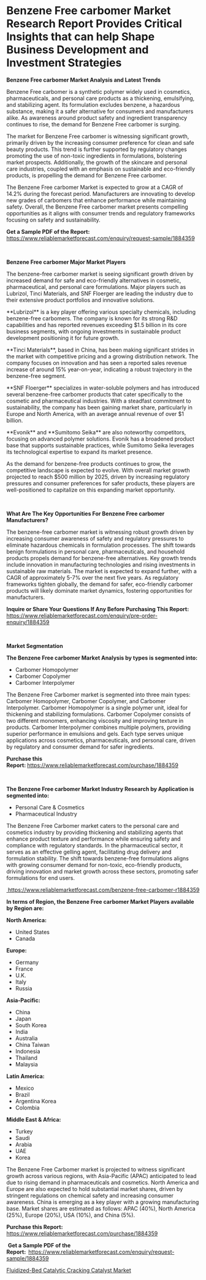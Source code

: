 <p><h1>Benzene Free carbomer Market Research Report Provides Critical Insights that can help Shape Business Development and Investment Strategies</h1></p><p><strong>Benzene Free carbomer Market Analysis and Latest Trends</strong></p>
<p><p>Benzene Free carbomer is a synthetic polymer widely used in cosmetics, pharmaceuticals, and personal care products as a thickening, emulsifying, and stabilizing agent. Its formulation excludes benzene, a hazardous substance, making it a safer alternative for consumers and manufacturers alike. As awareness around product safety and ingredient transparency continues to rise, the demand for Benzene Free carbomer is surging.</p><p>The market for Benzene Free carbomer is witnessing significant growth, primarily driven by the increasing consumer preference for clean and safe beauty products. This trend is further supported by regulatory changes promoting the use of non-toxic ingredients in formulations, bolstering market prospects. Additionally, the growth of the skincare and personal care industries, coupled with an emphasis on sustainable and eco-friendly products, is propelling the demand for Benzene Free carbomer.</p><p>The Benzene Free carbomer Market is expected to grow at a CAGR of 14.2% during the forecast period. Manufacturers are innovating to develop new grades of carbomers that enhance performance while maintaining safety. Overall, the Benzene Free carbomer market presents compelling opportunities as it aligns with consumer trends and regulatory frameworks focusing on safety and sustainability.</p></p>
<p><strong>Get a Sample PDF of the Report:&nbsp;</strong> <a href="https://www.reliablemarketforecast.com/enquiry/request-sample/1884359?utm_campaign=2293&utm_medium=2&utm_source=Github&utm_content=ia&utm_term=03042025&utm_id=benzene-free-carbomer">https://www.reliablemarketforecast.com/enquiry/request-sample/1884359</a></p>
<p>&nbsp;</p>
<p><strong>Benzene Free carbomer Major Market Players</strong></p>
<p><p>The benzene-free carbomer market is seeing significant growth driven by increased demand for safe and eco-friendly alternatives in cosmetic, pharmaceutical, and personal care formulations. Major players such as Lubrizol, Tinci Materials, and SNF Floerger are leading the industry due to their extensive product portfolios and innovative solutions.</p><p>**Lubrizol** is a key player offering various specialty chemicals, including benzene-free carbomers. The company is known for its strong R&D capabilities and has reported revenues exceeding $1.5 billion in its core business segments, with ongoing investments in sustainable product development positioning it for future growth.</p><p>**Tinci Materials**, based in China, has been making significant strides in the market with competitive pricing and a growing distribution network. The company focuses on innovation and has seen a reported sales revenue increase of around 15% year-on-year, indicating a robust trajectory in the benzene-free segment.</p><p>**SNF Floerger** specializes in water-soluble polymers and has introduced several benzene-free carbomer products that cater specifically to the cosmetic and pharmaceutical industries. With a steadfast commitment to sustainability, the company has been gaining market share, particularly in Europe and North America, with an average annual revenue of over $1 billion.</p><p>**Evonik** and **Sumitomo Seika** are also noteworthy competitors, focusing on advanced polymer solutions. Evonik has a broadened product base that supports sustainable practices, while Sumitomo Seika leverages its technological expertise to expand its market presence.</p><p>As the demand for benzene-free products continues to grow, the competitive landscape is expected to evolve. With overall market growth projected to reach $500 million by 2025, driven by increasing regulatory pressures and consumer preferences for safer products, these players are well-positioned to capitalize on this expanding market opportunity.</p></p>
<p>&nbsp;</p>
<p><strong>What Are The Key Opportunities For Benzene Free carbomer Manufacturers?</strong></p>
<p><p>The benzene-free carbomer market is witnessing robust growth driven by increasing consumer awareness of safety and regulatory pressures to eliminate hazardous chemicals in formulation processes. The shift towards benign formulations in personal care, pharmaceuticals, and household products propels demand for benzene-free alternatives. Key growth trends include innovation in manufacturing technologies and rising investments in sustainable raw materials. The market is expected to expand further, with a CAGR of approximately 5-7% over the next five years. As regulatory frameworks tighten globally, the demand for safer, eco-friendly carbomer products will likely dominate market dynamics, fostering opportunities for manufacturers.</p></p>
<p><strong>Inquire or Share Your Questions If Any Before Purchasing This Report:</strong> <a href="https://www.reliablemarketforecast.com/enquiry/pre-order-enquiry/1884359?utm_campaign=2293&utm_medium=2&utm_source=Github&utm_content=ia&utm_term=03042025&utm_id=benzene-free-carbomer">https://www.reliablemarketforecast.com/enquiry/pre-order-enquiry/1884359</a></p>
<p>&nbsp;</p>
<p><strong>Market Segmentation</strong></p>
<p><strong>The Benzene Free carbomer Market Analysis by types is segmented into:</strong></p>
<p><ul><li>Carbomer Homopolymer</li><li>Carbomer Copolymer</li><li>Carbomer Interpolymer</li></ul></p>
<p><p>The Benzene Free Carbomer market is segmented into three main types: Carbomer Homopolymer, Carbomer Copolymer, and Carbomer Interpolymer. Carbomer Homopolymer is a single polymer unit, ideal for thickening and stabilizing formulations. Carbomer Copolymer consists of two different monomers, enhancing viscosity and improving texture in products. Carbomer Interpolymer combines multiple polymers, providing superior performance in emulsions and gels. Each type serves unique applications across cosmetics, pharmaceuticals, and personal care, driven by regulatory and consumer demand for safer ingredients.</p></p>
<p><strong>Purchase this Report:&nbsp;</strong><a href="https://www.reliablemarketforecast.com/purchase/1884359?utm_campaign=2293&utm_medium=2&utm_source=Github&utm_content=ia&utm_term=03042025&utm_id=benzene-free-carbomer">https://www.reliablemarketforecast.com/purchase/1884359</a></p>
<p>&nbsp;</p>
<p><strong>The Benzene Free carbomer Market Industry Research by Application is segmented into:</strong></p>
<p><ul><li>Personal Care & Cosmetics</li><li>Pharmaceutical Industry</li></ul></p>
<p><p>The Benzene Free Carbomer market caters to the personal care and cosmetics industry by providing thickening and stabilizing agents that enhance product texture and performance while ensuring safety and compliance with regulatory standards. In the pharmaceutical sector, it serves as an effective gelling agent, facilitating drug delivery and formulation stability. The shift towards benzene-free formulations aligns with growing consumer demand for non-toxic, eco-friendly products, driving innovation and market growth across these sectors, promoting safer formulations for end users.</p></p>
<p><a href="https://www.reliablemarketforecast.com/benzene-free-carbomer-r1884359?utm_campaign=2293&utm_medium=2&utm_source=Github&utm_content=ia&utm_term=03042025&utm_id=benzene-free-carbomer">&nbsp;https://www.reliablemarketforecast.com/benzene-free-carbomer-r1884359</a></p>
<p><strong>In terms of Region, the Benzene Free carbomer Market Players available by Region are:</strong></p>
<p>
    <p> <strong> North America: </strong>
        <ul>
            <li>United States</li>
            <li>Canada</li>
        </ul>
        </p> 
    <p> <strong> Europe: </strong>
        <ul>
            <li>Germany</li>
            <li>France</li>
            <li>U.K.</li>
            <li>Italy</li>
            <li>Russia</li>
        </ul>
        </p> 
    <p> <strong> Asia-Pacific: </strong>
        <ul>
            <li>China</li>
            <li>Japan</li>
            <li>South Korea</li>
            <li>India</li>
            <li>Australia</li>
            <li>China Taiwan</li>
            <li>Indonesia</li>
            <li>Thailand</li>
            <li>Malaysia</li>
        </ul>
        </p> 
    <p> <strong> Latin America: </strong>
        <ul>
            <li>Mexico</li>
            <li>Brazil</li>
            <li>Argentina Korea</li>
            <li>Colombia</li>
        </ul>
        </p> 
    <p> <strong> Middle East & Africa: </strong>
        <ul>
            <li>Turkey</li>
            <li>Saudi</li>
            <li>Arabia</li>
            <li>UAE</li>
            <li>Korea</li>
        </ul>
    </p>
    </p>
<p><p>The Benzene Free Carbomer market is projected to witness significant growth across various regions, with Asia-Pacific (APAC) anticipated to lead due to rising demand in pharmaceuticals and cosmetics. North America and Europe are also expected to hold substantial market shares, driven by stringent regulations on chemical safety and increasing consumer awareness. China is emerging as a key player with a growing manufacturing base. Market shares are estimated as follows: APAC (40%), North America (25%), Europe (20%), USA (10%), and China (5%).</p></p>
<p><strong>Purchase this Report: </strong><a href="https://www.reliablemarketforecast.com/purchase/1884359?utm_campaign=2293&utm_medium=2&utm_source=Github&utm_content=ia&utm_term=03042025&utm_id=benzene-free-carbomer">https://www.reliablemarketforecast.com/purchase/1884359</a></p>
<p>&nbsp;<strong>Get a Sample PDF of the Report:&nbsp;&nbsp;</strong><a href="https://www.reliablemarketforecast.com/enquiry/request-sample/1884359?utm_campaign=2293&utm_medium=2&utm_source=Github&utm_content=ia&utm_term=03042025&utm_id=benzene-free-carbomer">https://www.reliablemarketforecast.com/enquiry/request-sample/1884359</a></p>
<p><strong></strong></p>
<p><p><a href="https://github.com/gerdabatiskzv9/Market-Research-Report-List-1/blob/main/fluidized-bed-catalytic-cracking-catalyst-market.md?utm_campaign=2293&utm_medium=2&utm_source=Github&utm_content=ia&utm_term=03042025&utm_id=benzene-free-carbomer">Fluidized-Bed Catalytic Cracking Catalyst Market</a></p></p>